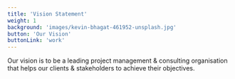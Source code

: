 ```yaml
---
title: 'Vision Statement'
weight: 1
background: 'images/kevin-bhagat-461952-unsplash.jpg'
button: 'Our Vision'
buttonLink: 'work'
---
```


Our vision is to be a leading project management & consulting organisation that helps our clients & stakeholders to achieve their objectives.
